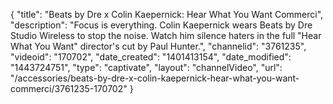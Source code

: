 {
    "title": "Beats by Dre x Colin Kaepernick: Hear What You Want Commerci",
    "description": "Focus is everything. Colin Kaepernick wears Beats by Dre Studio Wireless to stop the noise. Watch him silence haters in the full \"Hear What You Want\" director's cut by Paul Hunter.",
    "channelid": "3761235",
    "videoid": "170702",
    "date_created": "1401413154",
    "date_modified": "1443724751",
    "type": "captivate",
    "layout": "channelVideo",
    "url": "\/accessories\/beats-by-dre-x-colin-kaepernick-hear-what-you-want-commerci\/3761235-170702"
}